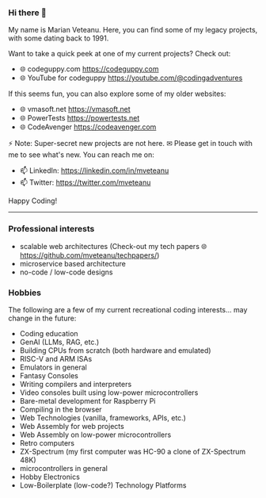 ### Hi there 👋

My name is Marian Veteanu. Here, you can find some of my legacy projects, with some dating back to 1991.

Want to take a quick peek at one of my current projects? Check out:

- 🌐 codeguppy.com https://codeguppy.com
- 🌐 YouTube for codeguppy https://youtube.com/@codingadventures

If this seems fun, you can also explore some of my older websites:

- 🌐 vmasoft.net https://vmasoft.net
- 🌐 PowerTests https://powertests.net
- 🌐 CodeAvenger https://codeavenger.com

⚡ Note: Super-secret new projects are not here. ✉ Please get in touch with me to see what's new. You can reach me on:

- 📫 LinkedIn: https://linkedin.com/in/mveteanu
- 📫 Twitter: https://twitter.com/mveteanu

Happy Coding!

---

### Professional interests

- scalable web architectures (Check-out my tech papers 🌐 https://github.com/mveteanu/techpapers/)
- microservice based architecture
- no-code / low-code designs

### Hobbies

The following are a few of my current recreational coding interests... may change in the future:

- Coding education
- GenAI (LLMs, RAG, etc.)
- Building CPUs from scratch (both hardware and emulated)
- RISC-V and ARM ISAs
- Emulators in general
- Fantasy Consoles
- Writing compilers and interpreters
- Video consoles built using low-power microcontrollers
- Bare-metal development for Raspberry Pi
- Compiling in the browser
- Web Technologies (vanilla, frameworks, APIs, etc.)
- Web Assembly for web projects
- Web Assembly on low-power microcontrollers
- Retro computers
- ZX-Spectrum (my first computer was HC-90 a clone of ZX-Spectrum 48K)
- microcontrollers in general
- Hobby Electronics
- Low-Boilerplate (low-code?) Technology Platforms


